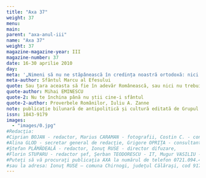 ```yaml
---
title: "Axa 37"
weight: 37
menu:
main:
parent: "axa-anul-iii"
name: "Axa 37"
weight: 37
magazine-magazine-year: III
magazine-number: 37
date: 16-30 aprilie 2010
day:
meta: '„Nimeni să nu ne stăpânească în credința noastră ortodoxă: nici un împărat, nici un ierarh, nici un mincinos sinod, nici altcineva, ci numai Unul Dumnezeu, care atât prin El cât și prin ucenicii Săi ne-a fost dat nouă.”'
meta-author: Sfântul Marcu al Efesului
quote: Sau țara aceasta să fie în adevăr Românească, sau nici nu trebuie să fie.
quote-author: Mihai EMINESCU
quote-2: Nu te închina până nu știi cine-i sfântul
quote-2-author: Proverbele Românilor, Iuliu A. Zanne
note: publicație bilunară de antipolitică și cultură editată de Grupul de Acțiune Națională
issn: 1843-9179
images:
  - "images/0.jpg"
#Redacţia:
#Ciprian BOJAN - redactor, Marius CARAMAN - fotografii, Costin C. - consultant, Eleodorus ENĂCHESCU - redactor,
#Alina GLOD - secretar general de redacţie, Grigore OPRIŢA - consultant, Dragoş NICU - redactor şef adjunct,
#Ştefan PLĂMĂDEALĂ - redactor, Ionuţ RUSE - director difuzare,
#Florin STUPARU - redactor şef, Şerban TEODORESCU - IT, Mugur VASILIU - director.
#Puteţi să vă procuraţi publicaţia AXA la numărul de telefon 0721.094.447 – Ionuţ RUSE
#sau la adresa: Ionuţ RUSE – comuna Chirnogi, judeţul Călăraşi, cod 917025
---
```

